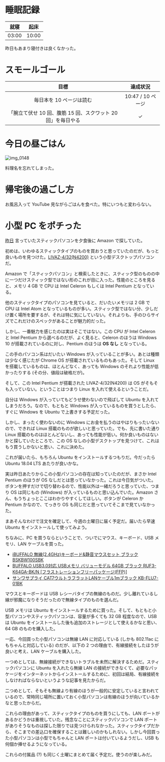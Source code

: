 # 睡眠記録
| 就寝 | 起床 |
|:---:|:---:|
| 03:00 | 10:00 |

昨日もあまり寝付きは良くなかった。

# スモールゴール
| 目標 | 達成状況 |
|:---:|:---:|
| 毎日本を 10 ページは読む | 10:47 / 10 ページ |
| 「腕立て伏せ 10 回、腹筋 15 回、スクワット 20 回」を毎日やる | ✓ |

# 今日の昼ごはん
![img_0148](https://noraworld.github.io/box-bulbasaur/2018/10/img_0148.jpg)

料理名を忘れてしまった。

# 帰宅後の過ごし方
お風呂入って YouTube 見ながらごはんを食べた。特にいつもと変わらない。

# 小型 PC をポチった
[昨日](2018/10/01) 言っていたスティックパソコンを夕食後に Amazon で探していた。

初めは、いわゆるスティックタイプのものを買おうと思っていたのだが、もっと良いものを見つけた。[LIVAZ-4/32(N4200)](https://www.amazon.co.jp/gp/product/B01MS4M6NT) という小型デスクトップパソコンだ。

Amazon で「スティックパソコン」と検索したときに、スティック型のものの中に一つだけスティック型ではない形のこれが目に入った。性能のところを見ると、メモリ 4 GB で CPU は Intel Celeron もしくは Intel Pentium となっている。

他のスティックタイプのパソコンを見ていると、だいたいメモリは 2 GB で CPU は Intel Atom となっているものが多い。スティック型ではない分、少しだけ置く場所を要するが、それは特に気にしていない。それよりも、手のひらサイズでこれだけのスペックがあることが魅力的だった。

しかし、一番魅力を感じたのは実はそこではない。この CPU が Intel Celeron と Intel Pentium から選べるのだが、よく見ると、Celeron のほうは Windows 10 が搭載されているのに対し、Pentium のほうは **OS なし** となっている。

この手のパソコン系はだいたい Windows が入っていることが多い。あとは種類は少なく感じたが Chrome OS が搭載されているものもあった。そして Linux を搭載しているものは、ほとんどなく、あっても Windows のそれより性能が低かったりする (その分、値段は破格だが)。

そして、この Intel Pentium が搭載された LIVAZ-4/32(N4200) は OS がそもそも入っていない。ということはつまり Linux を入れて使えるということだ。

自分は Windows が入っていてもどうせ使わないので飛ばして Ubuntu を入れてしまうだろう。なので、もともと Windows が入っているものを買うとしたら、すぐに Windows を Ubuntu で上書きする予定だった。

しかし、まったく使わないのに Windows にお金を払うのはやはりもったいないので、できれば Linux 搭載のものが欲しいと思っていた。でも、先に書いた通り Linux 搭載のものはほとんどないし、あっても性能が低い。何か良いものはないかと探していたところで、この OS なしの小型デスクトップを見つけて、これはもう買うしかないと思い、これに決めた。

これが届いたら、もちろん Ubuntu をインストールするつもりだ。今だったら Ubuntu 18.04 LTS あたりが良いかな。

実は昨日あたりからこの小型パソコンの存在は知っていたのだが、まさか Intel Pentium のほうが OS なしだとは思っていなかった。これは今日気がついた。ボタンを押すだけで切り替わるので、性能以外は一緒だろうと思っていた、つまり OS は同じもの (Windows) が入っているものと思い込んでいた。Amazon さん、もうちょっとここはわかりやすくしてほしい。ボタンが Celeron か Pentium かなので、てっきり OS も同じだと思っていてそこまで見ていなかった。

まあそんなわけで注文を確定して、今週の土曜日に届く予定だ。届いたら早速 Ubuntu をインストールして使ってみよう。

ちなみに、PC を買うならということで、ついでにマウス、キーボード、USB メモリ、LAN ケーブルを買った。

- [iBUFFALO 無線(2.4GHz)キーボード&静音マウスセット ブラック BSKBW100SBK](https://www.amazon.co.jp/gp/product/B01HHIMZUU)
- [BUFFALO USB3.0対応 USBメモリ バリューモデル 64GB ブラック RUF3-K64GA-BK/N [フラストレーションフリーパッケージ(FFP)]](https://www.amazon.co.jp/gp/product/B00TMYO5CO)
- [サンワサプライ CAT7ウルトラフラットLANケーブル1mブラック KB-FLU7-01BK](https://www.amazon.co.jp/gp/product/B007WSIZKK)

マウスとキーボードは USB レシーバタイプの無線のものだ。少し離れているし線が邪魔になりそうだったので無線タイプのものを選んだ。

USB メモリは Ubuntu をインストールするために買った。そして、もともと小型パソコンやスティックパソコンは、容量が多くても 32 GB 程度なので、USB は Ubuntu をインストールした後も追加のストレージとして使えるかなと思い、64 GB のものを購入した。

一応、今回買った小型パソコンは無線 LAN に対応している (しかも 802.11ac にもちゃんと対応している) のだが、以下の 2 つの理由で、有線接続をしたほうが良いと考え、LAN ケーブルを購入した。

一つめとしては、無線接続ができないトラブルを未然に解決するためだ。スティックパソコンに Ubuntu を入れたら無線 LAN の接続ができなくて、必要なパッケージをインターネットからインストールするために、初回は結局、有線接続をしなければならないというような記事を見たからだ。

二つめとして、そもそも無線より有線のほうが一般的に安定していると言われているので、常時同じ場所に置いておく小型パソコンは有線のほうが向いているかなと思ったからだ。

これらの理由があって、スティックタイプのものを買うにしても、LAN ポートがあるかどうかは重視していた。残念なことにスティックパソコンで LAN ポートがありそうなものは探した限りでは見つけられなかった。スティックタイプだから、そこまでの差込口を確保することは難しいのかもしれない。しかし今回買った小型パソコンは小型でもちゃんと LAN ポートは付いているようだし、USB も何個か挿せるようになっている。

これらの付属品 (?) も同じく土曜にまとめて届く予定だ。使うのが楽しみだ。

